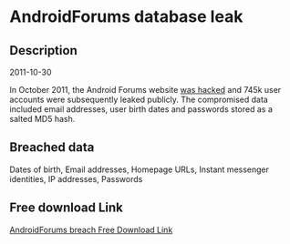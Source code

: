 # AndroidForums database leak

## Description

2011-10-30

In October 2011, the Android Forums website <a href="http://www.pcworld.com/article/259201/online_android_forum_hacked_user_data_accessed.html" target="_blank" rel="noopener">was hacked</a> and 745k user accounts were subsequently leaked publicly. The compromised data included email addresses, user birth dates and passwords stored as a salted MD5 hash.

## Breached data

Dates of birth, Email addresses, Homepage URLs, Instant messenger identities, IP addresses, Passwords

## Free download Link

[AndroidForums breach Free Download Link](https://tinyurl.com/2b2k277t)